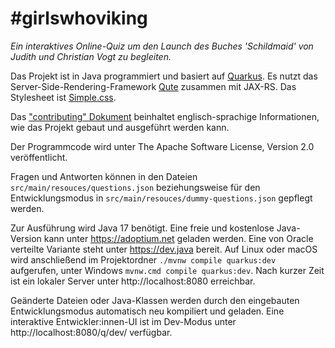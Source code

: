 # #girlswhoviking

_Ein interaktives Online-Quiz um den Launch des Buches 'Schildmaid' von Judith und Christian Vogt zu begleiten._

Das Projekt ist in Java programmiert und basiert auf [Quarkus](https://quarkus.io). Es nutzt das Server-Side-Rendering-Framework
[Qute](https://quarkus.io/guides/qute-reference) zusammen mit JAX-RS. Das Stylesheet ist [Simple.css](https://simplecss.org).

Das ["contributing" Dokument](/CONTRIBUTING.md) beinhaltet englisch-sprachige Informationen, wie das Projekt gebaut und 
ausgeführt werden kann.

Der Programmcode wird unter The Apache Software License, Version 2.0 veröffentlicht.

Fragen und Antworten können in den Dateien `src/main/resouces/questions.json` beziehungsweise
für den Entwicklungsmodus in `src/main/resouces/dummy-questions.json` gepflegt werden.

Zur Ausführung wird Java 17 benötigt. Eine freie und kostenlose Java-Version kann unter https://adoptium.net geladen werden.
Eine von Oracle verteilte Variante steht unter https://dev.java bereit. Auf Linux oder macOS wird anschließend im Projektordner
`./mvnw compile quarkus:dev` aufgerufen, unter Windows `mvnw.cmd compile quarkus:dev`. Nach kurzer Zeit ist ein 
lokaler Server unter http://localhost:8080 erreichbar.

Geänderte Dateien oder Java-Klassen werden durch den eingebauten Entwicklungsmodus automatisch neu kompiliert und geladen. 
Eine interaktive Entwickler:innen-UI ist im Dev-Modus unter http://localhost:8080/q/dev/ verfügbar.